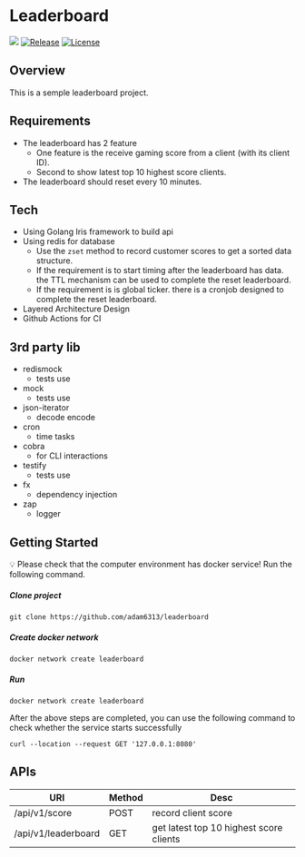 # Leaderboard

![](https://img.shields.io/badge/golang-1.17.2-blue)
[![Release](https://img.shields.io/badge/release-v1.1.0-blue)](https://github.com/adam6313/leaderboard/releases/tag/v1.1.0)
[![License](https://img.shields.io/github/license/adam6313/leaderboard)](LICENSE)

## Overview
This is a semple leaderboard project.
## Requirements
- The leaderboard has 2 feature
    - One feature is the receive gaming score from a client (with its client ID). 
    - Second to show latest top 10 highest score clients.
- The leaderboard should reset every 10 minutes.
## Tech
- Using Golang Iris framework to build api
- Using redis for database
  - Use the `zset` method to record customer scores to get a sorted data structure.
  - If the requirement is to start timing after the leaderboard has data. the TTL mechanism can be used to complete the reset leaderboard.
  - If the requirement is is global ticker. there is a cronjob designed to complete the reset leaderboard.
- Layered Architecture Design
- Github Actions for CI

## 3rd party lib
- redismock
  - tests use
- mock
  - tests use
- json-iterator
  - decode encode
- cron
  - time tasks
- cobra
  - for CLI interactions
- testify
  - tests use
- fx
  - dependency injection 
- zap
  - logger

## Getting Started
:bulb: Please check that the computer environment has docker service!
Run the following command.


##### Clone project
  ```shell
git clone https://github.com/adam6313/leaderboard
  ```
##### Create docker network
```shell
docker network create leaderboard
```
##### Run
```shell
docker network create leaderboard
```
After the above steps are completed, you can use the following command to check whether the service starts successfully
```shell
curl --location --request GET '127.0.0.1:8080'
```


## APIs


| URI               |   Method |   Desc   |
| --------          | -------- | -------- |
| /api/v1/score     | POST     | record client score     |
| /api/v1/leaderboard     | GET     | get latest top 10 highest score clients     |
